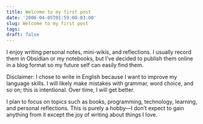 ```yaml
---
title: Welcome to my first post
date: '2006-04-05T01:59:00-03:00'
slug: Welcome to my first post
tags:
draft: false
---
```


I enjoy writing personal notes, mini-wikis, and reflections. I usually record them in Obsidian or my notebooks, but I’ve decided to publish them online in a blog format so my future self can easily find them.

Disclaimer: I chose to write in English because I want to improve my language skills. I will likely make mistakes with grammar, word choice, and so on; this is intentional. Over time, I will get better.

I plan to focus on topics such as books, programming, technology, learning, and personal reflections. This is purely a hobby—I don’t expect to gain anything from it except the joy of writing about things I love.

